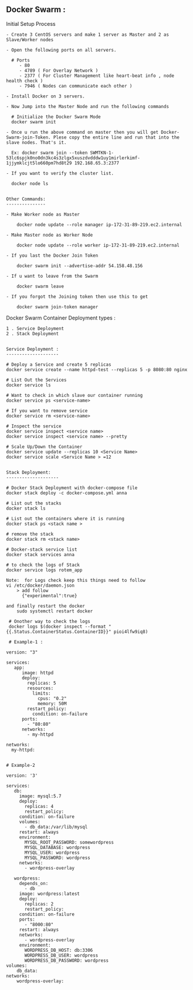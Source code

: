 Docker Swarm :
--------------

Initial Setup Process 

	- Create 3 CentOS servers and make 1 server as Master and 2 as Slave/Worker nodes

    - Open the following ports on all servers.
	
	  # Ports
	     - 80
		 - 4789 ( For Overlay Network )
		 - 2377 ( For Cluster Management like heart-beat info , node health check )
		 - 7946 ( Nodes can communicate each other )
		 
	- Install Docker on 3 servers.
	
	- Now Jump into the Master Node and run the following commands
	
	  # Initialize the Docker Swarm Mode
	  docker swarm init

	- Once u run the above command on master then you will get Docker-Swarm-join-Token. Plese copy the entire line and run that into the slave nodes. That's it.

	  Ex: docker swarm join --token SWMTKN-1-53lc6spjk0no0dn3kc4s3zlgx5xuszdvdddw1uy1mirlerkimf-1jjymklcjt5lo660pm7hd8t29 192.168.65.3:2377

    - If you want to verify the cluster list.
   
      docker node ls

    
    Other Commands:
    ---------------
    
    - Make Worker node as Master

		docker node update --role manager ip-172-31-89-219.ec2.internal
		
	- Make Master node as Worker Node
	
		docker node update --role worker ip-172-31-89-219.ec2.internal
		
	- If you last the Docker Join Token
	
		docker swarm init --advertise-addr 54.158.48.156
		
	- If u want to leave from the Swarm
	
	    docker swarm leave
		
    - If you forgot the Joining token then use this to get
	
		docker swarm join-token manager
		
	
	

Docker Swarm Container Deployment types :

	1 . Service Deployment  
	2 . Stack Deployment 
	
	
	Service Deployment :
	--------------------
	
	# Deploy a Service and create 5 replicas
	docker service create --name httpd-test --replicas 5 -p 8080:80 nginx
	
	# List Out the Services
	docker service ls
	
	# Want to check in which slave our container running
	docker service ps <service-name>
	
	# If you want to remove service 
	docker service rm <service-name>
	
	# Inspect the service
	docker service inspect <service name>
	docker service inspect <service name> --pretty
	
	# Scale Up/Down the Container
	docker service update --replicas 10 <Service Name>
	docker service scale <Service Name > =12
	
	
	Stack Deployment:
	--------------------

    # Docker Stack Deployment with docker-compose file
    docker stack deploy -c docker-compose.yml anna

    # List out the stacks 
    docker stack ls

    # List out the containers where it is running
    docker stack ps <stack name >

    # remove the stack
    docker stack rm <stack name>

    # Docker-stack service list
    docker stack services anna

    # to check the logs of Stack
    docker service logs rotem_app

    Note:  for Logs check keep this things need to follow 
    vi /etc/docker/daemon.json
		> add follow
		  {"experimental":true}
		  
	and finally restart the docker
		sudo systemctl restart docker
		
     # Onother way to check the logs 
     docker logs $(docker inspect --format "{{.Status.ContainerStatus.ContainerID}}" pioi4lfw9iq8)
	
     # Example-1 :
	 
	version: "3"

	services:
	   app:
		  image: httpd
		  deploy:
			replicas: 5
			resources:
			  limits:
				cpus: "0.2"
				memory: 50M
			restart_policy:
			  condition: on-failure
		  ports:
			- "80:80"
		  networks:
			- my-httpd

	networks:
	  my-httpd:
	  
	  
    # Example-2
    
    version: '3'

	services:
	   db:
	     image: mysql:5.7
	     deploy:
	       replicas: 4
	       restart_policy:
		 condition: on-failure
	     volumes:
	       - db_data:/var/lib/mysql
	     restart: always
	     environment:
	       MYSQL_ROOT_PASSWORD: somewordpress
	       MYSQL_DATABASE: wordpress
	       MYSQL_USER: wordpress
	       MYSQL_PASSWORD: wordpress
	     networks:
	       - wordpress-overlay

	   wordpress:
	     depends_on:
	       - db
	     image: wordpress:latest
	     deploy:
	       replicas: 2
	       restart_policy:
		 condition: on-failure
	     ports:
	       - "8000:80"
	     restart: always
	     networks:
	       - wordpress-overlay
	     environment:
	       WORDPRESS_DB_HOST: db:3306
	       WORDPRESS_DB_USER: wordpress
	       WORDPRESS_DB_PASSWORD: wordpress
	volumes:
	    db_data:
	networks:
	    wordpress-overlay:


